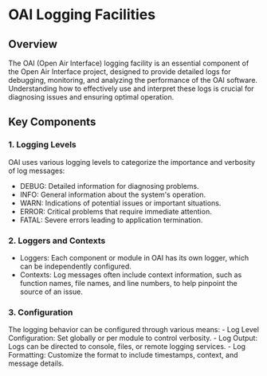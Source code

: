 # OAI Logging Facilities

## Overview
The OAI (Open Air Interface) logging facility is an essential component of the Open Air Interface project, designed to provide detailed logs for debugging, monitoring, and analyzing the performance of the OAI software. Understanding how to effectively use and interpret these logs is crucial for diagnosing issues and ensuring optimal operation.

## Key Components
  ### 1. Logging Levels
  OAI uses various logging levels to categorize the importance and verbosity of log messages:
  * DEBUG: Detailed information for diagnosing problems.
  * INFO: General information about the system's operation.
  * WARN: Indications of potential issues or important situations.
  * ERROR: Critical problems that require immediate attention.
  * FATAL: Severe errors leading to application termination.

  ### 2. Loggers and Contexts
  - Loggers: Each component or module in OAI has its own logger, which can be independently configured.
  - Contexts: Log messages often include context information, such as function names, file names, and line numbers, to help pinpoint the source of an issue.

  ### 3. Configuration
  The logging behavior can be configured through various means:
      - Log Level Configuration: Set globally or per module to control verbosity.
      - Log Output: Logs can be directed to console, files, or remote logging services.
      - Log Formatting: Customize the format to include timestamps, context, and message details.

